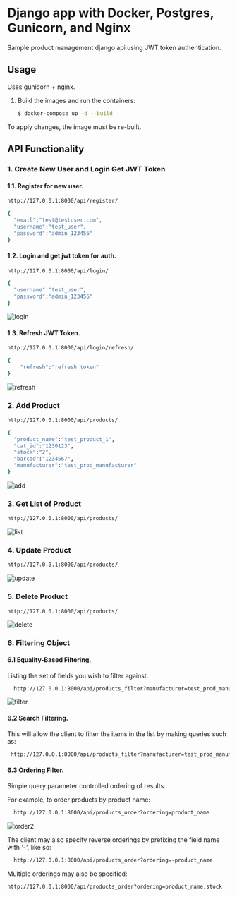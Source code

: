 # Django app with Docker, Postgres, Gunicorn, and Nginx

Sample product management django api using JWT token authentication.

## Usage

Uses gunicorn + nginx.

1. Build the images and run the containers:

    ```sh
    $ docker-compose up -d --build
    ```
  To apply changes, the image must be re-built.
  
## API Functionality

### 1. Create New User and Login Get JWT Token
#### 1.1. Register for new user.

  ```sh
  http://127.0.0.1:8000/api/register/

  {   
    "email":"test@testuser.com",
    "username":"test_user",
    "password":"admin_123456"
  }
  ```

#### 1.2. Login and get jwt token for auth.

  ```sh
  http://127.0.0.1:8000/api/login/

  {   
    "username":"test_user",
    "password":"admin_123456"
  }
  ```

  ![login](https://user-images.githubusercontent.com/30287266/141646938-30c25879-3f29-4cc4-816d-e5ac697a0560.png)

#### 1.3. Refresh JWT Token.

  ```sh
  http://127.0.0.1:8000/api/login/refresh/

  {
      "refresh":"refresh token"
  }
  ```

  ![refresh](https://user-images.githubusercontent.com/30287266/141647095-0c6362db-6129-46c1-91fe-f92216335892.png)
      
### 2. Add Product

  ```sh
  http://127.0.0.1:8000/api/products/

  {
    "product_name":"test_product_1",
    "cat_id":"1230123",
    "stock":"2",
    "barcod":"1234567",
    "manufacturer":"test_prod_manufacturer"
  }
  ```
  
  ![add](https://user-images.githubusercontent.com/30287266/141647299-e0057662-a717-4fd1-86fa-809b22127e68.png)
  
### 3. Get List of Product

  ```sh
  http://127.0.0.1:8000/api/products/
  ```
  
  ![list](https://user-images.githubusercontent.com/30287266/141648053-a9906b38-b397-4309-9836-534b9e2c24d8.png)

### 4. Update Product

   ```sh
  http://127.0.0.1:8000/api/products/
  ```
  
  ![update](https://user-images.githubusercontent.com/30287266/141648159-437f8a13-c9a4-4344-9497-fcb62b3ac83e.png)

### 5. Delete Product

  ```sh
  http://127.0.0.1:8000/api/products/
  ```
  
  ![delete](https://user-images.githubusercontent.com/30287266/141648185-c0ed9a78-4682-431a-a558-8cf8552b284d.png)

### 6. Filtering Object 

#### 6.1 Equality-Based Filtering.

Listing the set of fields you wish to filter against.

  ```sh
    http://127.0.0.1:8000/api/products_filter?manufacturer=test_prod_manufacturer
  ```
  
  ![filter](https://user-images.githubusercontent.com/30287266/141648671-be20ec46-c9d1-4c2d-8851-b018491ab27b.png)

#### 6.2 Search Filtering.
 
This will allow the client to filter the items in the list by making queries such as:

   ```sh
    http://127.0.0.1:8000/api/products_filter?manufacturer=test_prod_manufacturer
  ```
#### 6.3 Ordering Filter.

Simple query parameter controlled ordering of results.

For example, to order products by product name:

  ```sh
    http://127.0.0.1:8000/api/products_order?ordering=product_name
  ```
  
  ![order2](https://user-images.githubusercontent.com/30287266/141649061-8796d141-46d9-4e5b-a97e-68c0bb9d07a8.png)

The client may also specify reverse orderings by prefixing the field name with '-', like so:

  ```sh
    http://127.0.0.1:8000/api/products_order?ordering=-product_name
  ```
  
Multiple orderings may also be specified:
 
  ```sh
  http://127.0.0.1:8000/api/products_order?ordering=product_name,stock
  ```
 
